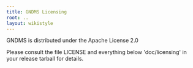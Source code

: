 ```yaml
---
title: GNDMS Licensing
root: ..
layout: wikistyle
---
```

GNDMS is distributed under the Apache License 2.0

Please consult the file LICENSE and everything below 'doc/licensing' in your release tarball for details.
